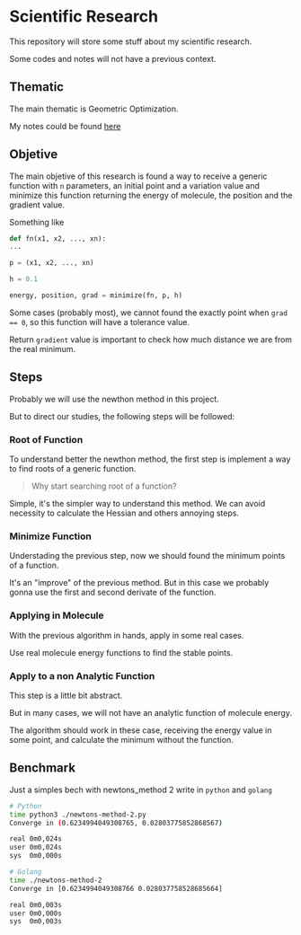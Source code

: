 # Scientific Research

This repository will store some stuff about my scientific research.

Some codes and notes will not have a previous context.

## Thematic

The main thematic is Geometric Optimization.

My notes could be found [here](https://energetic-blinker-147.notion.site/IC-5f13b1deac5f4073808ff39dc48a2302)

## Objetive

The main objetive of this research is found a way to receive a generic function
with `n` parameters, an initial point and a variation value and minimize this
function returning the energy of molecule, the position and the gradient value.

Something like

```python
def fn(x1, x2, ..., xn):
...

p = (x1, x2, ..., xn)

h = 0.1

energy, position, grad = minimize(fn, p, h)
```

Some cases (probably most), we cannot found the exactly point when `grad == 0`,
so this function will have a tolerance value.

Return `gradient` value is important to check how much distance we are from the
real minimum.

## Steps

Probably we will use the newthon method in this project.

But to direct our studies, the following steps will be followed:

### Root of Function

To understand better the newthon method, the first step is implement a way to find
roots of a generic function.

> Why start searching root of a function?

Simple, it's the simpler way to understand this method. We can avoid necessity to
calculate the Hessian and others annoying steps.

### Minimize Function

Understading the previous step, now we should found the minimum points of a function.

It's an "improve" of the previous method. But in this case we probably gonna use
the first and second derivate of the function.

### Applying in Molecule

With the previous algorithm in hands, apply in some real cases.

Use real molecule energy functions to find the stable points.

### Apply to a non Analytic Function

This step is a little bit abstract.

But in many cases, we will not have an analytic function of molecule energy.

The algorithm should work in these case, receiving the energy value in some
point, and calculate the minimum without the function.

## Benchmark

Just a simples bech with newtons_method 2 write in `python` and `golang`

```bash
# Python
time python3 ./newtons-method-2.py 
Converge in (0.6234994049308765, 0.02803775852868567)

real 0m0,024s
user 0m0,024s
sys  0m0,000s
```

```bash
# Golang
time ./newtons-method-2 
Converge in [0.6234994049308766 0.028037758528685664] 

real 0m0,003s
user 0m0,000s
sys  0m0,003s
```
